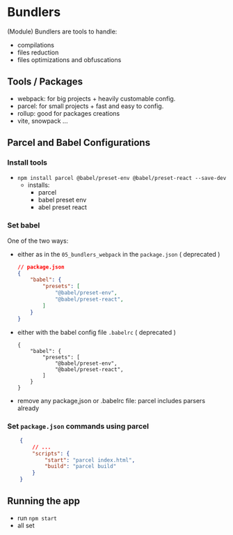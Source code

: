 # Bundlers
(Module) Bundlers are tools to handle:
- compilations
- files reduction
- files optimizations and obfuscations

## Tools / Packages
- webpack: for big projects + heavily customable config.
- parcel: for small projects + fast and easy to config.
- rollup: good for packages creations
- vite, snowpack ...

## Parcel and Babel Configurations
### Install tools
- `npm install parcel @babel/preset-env @babel/preset-react --save-dev`
	- installs: 
		- parcel
		- babel preset env
		- abel preset react

### Set babel 
One of the two ways: 
- either as in the `05_bundlers_webpack` in the `package.json` ( deprecated )
	```json
	// package.json
	{
		"babel": {
			"presets": [
				"@babel/preset-env",
				"@babel/preset-react",
			]
		}
	}
	```
- either with the babel config file `.babelrc` ( deprecated )
	```shell
	{
		"babel": {
			"presets": [
				"@babel/preset-env",
				"@babel/preset-react",
			]
		}
	}
	```

- remove any package,json or .babelrc file: parcel includes parsers already


### Set `package.json` commands using parcel
```json
	{
		// ...
		"scripts": {
			"start": "parcel index.html",
			"build": "parcel build"
		}
	}

```

## Running the app
- run `npm start`
- all set